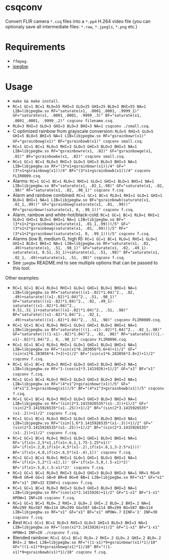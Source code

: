 # csqconv

Convert FLIR camera `*.csq` files into a `*.pp4` H.264 video file (you can optionaly save all intermediate files: `*.raw`, `*.jpegls`, `*.png` etc.)

# Requirements

- `ffmpeg`.
- [jpegbw](https://github.com/lukaszgryglicki/jpegbw).

# Usage

- `make && make install`.
- `RC=1 GC=1 BC=1 RLO=55 RHI=3 GLO=25 GHI=25 BLO=3 BHI=55 NA=1 LIB=libjpegbw.so RF="saturate(x1, .0001_.0001, .9999_1)" GF="saturate(x1, .0001_.0001, .9999_.3)" BF="saturate(x1, .0001_.0001, .9999_.2)" csqconv filename.csq`.
- `RLO=3 RHI=3 GLO=3 GHI=3 BLO=3 BHI=3 NA=1 csqconv ./small.csq`.
- C optimized rainbow from grayscale conversion: `RLO=5 RHI=5 GLO=5 GHI=5 BLO=5 BHI=5 NA=1 LIB=libjpegbw.so RF="gsrainbowr(x1)" GF="gsrainbowg(x1)" BF="gsrainbowb(x1)" csqconv small.csq`.
- `RC=1 GC=1 BC=1 RLO=3 RHI=3 GLO=3 GHI=3 BLO=3 BHI=3 NA=1 LIB=libjpegbw.so RF="gsrainbowre(x1, .02)" GF="gsrainbowge(x1, .02)" BF="gsrainbowbe(x1, .02)" csqconv small.csq`.
- `RC=1 GC=1 BC=1 RLO=3 RHI=3 GLO=3 GHI=3 BLO=3 BHI=3 NA=1 LIB=libjpegbw.so RF="(3*x1+gsrainbowr(x1))/4" GF="(3*x1+gsrainbowg(x1))/4" BF="(3*x1+gsrainbowb(x1))/4" csqconv FLIR0009.csq`.
- Alarms: `RC=1 GC=1 BC=1 RLO=1 RHI=1 GLO=1 GHI=1 BLO=1 BHI=1 NA=1 LIB=libjpegbw.so BF="saturate(x1, .02_1,.98)" GF="saturate(x1, .02, .98)" RF="saturate(x1, .02, .98_1)" csqconv f.csq`
- Alarm and rainbow combined: `RC=1 GC=1 BC=1 RLO=1 RHI=1 GLO=1 GHI=1 BLO=1 BHI=1 NA=1 LIB=libjpegbw.so BF="gsrainbowb(saturate(x1, .01_1,.99))" GF="gsrainbowg(saturate(x1, .01, .99))" RF="gsrainbowr(saturate(x1, 0, .99_1))" csqconv f.csq`.
- Alarm, rainbow and white-hot/black-cold: `RC=1 GC=1 BC=1 RLO=1 RHI=1 GLO=1 GHI=1 BLO=1 BHI=1 NA=1 LIB=libjpegbw.so BF="(3*x1+2*gsrainbowb(saturate(x1, .01_1,.99)))/5" GF="(3*x1+2*gsrainbowg(saturate(x1, .01, .99)))/5" RF="(3*x1+2*gsrainbowr(saturate(x1, 0, .99_1)))/5" csqconv f.csq`.
- Alarms (low B, medium G, high R): `RC=1 GC=1 BC=1 RLO=1 RHI=1 GLO=1 GHI=1 BLO=1 BHI=1 NA=1 LIB=libjpegbw.so RF="saturate(x1, .02, .49)+saturate(x1, .51, .98_1)" GF="saturate(x1, .02, .49_1)-saturate(x1, 0.51,.51_1)+saturate(x1, .51, .98)" BF="saturate(x1, .02_1, .49)+saturate(x1, .51, .98)" csqconv f.csq`.
- See `jpegbw` README.md to see multiple options that can be passed to this tool.

Other examples:

- `RC=1 GC=1 BC=1 RLO=1 RHI=1 GLO=1 GHI=1 BLO=1 BHI=1 NA=1 LIB=libjpegbw.so RF="saturate(((x1-.02)*1.04)^2., .02, .49)+saturate(((x1-.02)*1.04)^2., .51, .98_1)" GF="saturate(((x1-.02)*1.04)^2., .02, .49_1)-saturate(((x1-.02)*1.04)^2., 0.51,.51_1)+saturate(((x1-.02)*1.04)^2., .51, .98)" BF="saturate(((x1-.02)*1.04)^2., .02_1, .49)+saturate(((x1-.02)*1.04)^2., .51, .98)" csqconv FLIR0089.csq`.
- `RC=1 GC=1 BC=1 RLO=1 RHI=1 GLO=1 GHI=1 BLO=1 BHI=1 NA=1 LIB=libjpegbw.so BF="saturate((((1.-x1)-.02)*1.04)^2., .02_1,.98)" GF="saturate((((1-x1)-.02)*1.04)^2., .02, .98)" RF="saturate((((1.-x1)-.02)*1.04)^2., 0, .98_1)" csqconv FLIR0096.csq`.
- `RC=1 GC=1 BC=1 RLO=1 RHI=1 GLO=1 GHI=1 BLO=1 BHI=1 NA=1 LIB=libjpegbw.so RF="(sin(x1*6.283056*5.6+4)+1)/2" GF="(sin(x1*6.283056*4.7+3)+1)/2" BF="(sin(x1*6.283056*3.8+2)+1)/2" csqconv f.csq`.
- `RC=1 GC=1 BC=1 RLO=3 RHI=3 GLO=3 GHI=3 BLO=3 BHI=3 NA=1 LIB=libjpegbw.so RF="1-(cos(x1*3.1415926)+1)/2" GF="x1" BF="x1" csqconv f.csq`.
- `RC=1 GC=1 BC=1 RLO=3 RHI=3 GLO=3 GHI=3 BLO=3 BHI=3 NA=1 LIB=libjpegbw.so RF="(4*x1^2+gsrainbowr(x1))/5" GF="(4*x1^2.5+gsrainbowg(x1))/5" BF="(4*x1^3+gsrainbowb(x1))/5" csqconv f.csq`.
- `RC=1 GC=1 BC=1 RLO=3 RHI=3 GLO=3 GHI=3 BLO=3 BHI=3 NA=1 LIB=libjpegbw.so RF="(sin(2*3.1415926535*(x1-.3))+1)/2" GF="(sin(2*3.1415926535*(x1-.25))+1)/2" BF="(sin(2*3.1415926535*(x1-.2))+1)/2" csqconv f.csq`.
- `RC=1 GC=1 BC=1 RLO=3 RHI=3 GLO=3 GHI=3 BLO=3 BHI=3 NA=1 LIB=libjpegbw.so RF="(sin(1.6*3.1415926535*(x1-.3))+1)/2" GF="(sin(2*3.1415926535*(x1-.25))+1)/2" BF="(sin(2*3.1415926535*(x1-.2))+1)/2" csqconv f.csq`.
- `RC=1 GC=1 BC=1 RLO=1 RHI=1 GLO=1 GHI=1 BLO=1 BHI=1 NA=1 RF='if(x1<.2,5*x1,if(x1<.6,1,1.75-1.25*x1))' GF='if(x1<.2,0,if(x1<.4,5*(x1-.2),if(x1<.8,1,3-2.5*x1)))' BF='if(x1<.4,0,if(x1<.6,5*(x1-.4),1))' csqconv f.csq`.
- `RC=1 GC=1 BC=1 RLO=1 RHI=1 GLO=1 GHI=1 BLO=1 BHI=1 NA=1 RF='if(x1>.5,2*(1-x1),1)' GF='if(x1>.5,0,(.5-x1)*2)' BF='if(x1>.5,0,(.5-x1)*2)' csqconv f.csq`.
- `RC=1 GC=1 BC=1 RLO=3 RHI=3 GLO=3 GHI=3 BLO=3 BHI=3 NA=1 RR=1 RG=0 RB=0 GR=0 GG=1 GB=0 BR=0 BG=0 BB=1 LIB=libjpegbw.so RF="x1" GF="x1" BF="x1" INF=32 EINF=1 csqconv f.csq`.
- `RC=1 GC=1 BC=1 RLO=3 RHI=3 GLO=3 GHI=3 BLO=3 BHI=3 NA=1 LIB=libjpegbw.so RF="(cos(x1*3.1415926)+1)/2" GF="1-x1" BF="1-x1" HPOW=1 INF=20 csqconv f.csq`.
- `RC=1 GC=1 BC=1 RLO=.2 RHI=.2 GLO=.2 GHI=.2 BLO=.2 BHI=.2 NA=1 RR=299 RG=587 RB=114 GR=299 GG=587 GB=114 BR=299 BG=587 BB=114 LIB=libjpegbw.so RF="x1" GF="x1" BF="x1" HPOW=.7 EINF='1' INF=30 csqconv f.csq`.
- Best `RC=1 GC=1 BC=1 RLO=3 RHI=3 GLO=3 GHI=3 BLO=3 BHI=3 NA=1 LIB=libjpegbw.so RF="(cos(x1*3.1415926)+1)/2" GF="1-x1" BF="1-x1" HPOW=1 INF=20 ./csqconv f.csq`.
- Blended rainbow: `RC=1 GC=1 BC=1 RLO=.2 RHI=.2 GLO=.2 GHI=.2 BLO=.2 BHI=.2 NA=1 LIB=libjpegbw.so RF="((1-x1)*9+gsrainbowr(x1)*1)/10" GF="((1-x1)*9+gsrainbowg(x1)*1)/10" BF="((1-x1)*9+gsrainbowb(x1)*1)/10" csqconv f.csq`.
